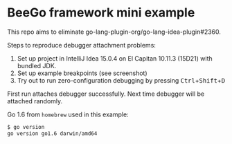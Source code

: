 # BeeGo framework mini example

This repo aims to eliminate go-lang-plugin-org/go-lang-idea-plugin#2360.

Steps to reproduce debugger attachment problems:

1. Set up project in IntelliJ Idea 15.0.4 on El Capitan 10.11.3 (15D21) with bundled JDK.
2. Set up example breakpoints (see screenshot)
3. Try out to run zero-configuration debugging by pressing <kbd>Ctrl</kbd>+<kbd>Shift</kbd>+<kbd>D</kbd>

First run attaches debugger successfully.
Next time debugger will be attached randomly.

Go 1.6 from `homebrew` used in this example:

```bash
$ go version
go version go1.6 darwin/amd64
```
